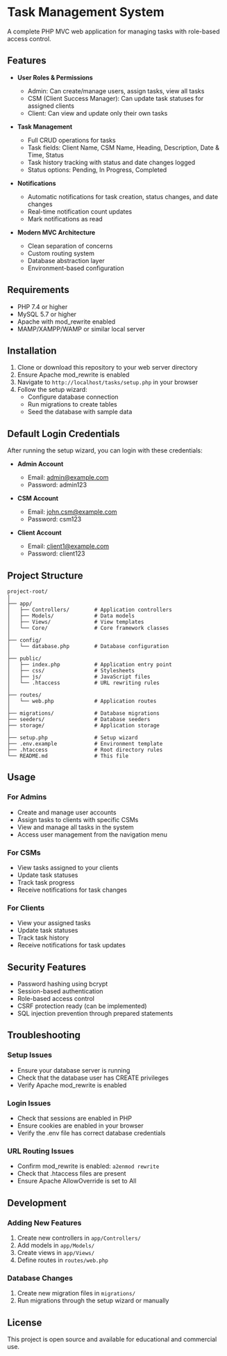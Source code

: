 # Task Management System

A complete PHP MVC web application for managing tasks with role-based access control.

## Features

- **User Roles & Permissions**
  - Admin: Can create/manage users, assign tasks, view all tasks
  - CSM (Client Success Manager): Can update task statuses for assigned clients
  - Client: Can view and update only their own tasks

- **Task Management**
  - Full CRUD operations for tasks
  - Task fields: Client Name, CSM Name, Heading, Description, Date & Time, Status
  - Task history tracking with status and date changes logged
  - Status options: Pending, In Progress, Completed

- **Notifications**
  - Automatic notifications for task creation, status changes, and date changes
  - Real-time notification count updates
  - Mark notifications as read

- **Modern MVC Architecture**
  - Clean separation of concerns
  - Custom routing system
  - Database abstraction layer
  - Environment-based configuration

## Requirements

- PHP 7.4 or higher
- MySQL 5.7 or higher
- Apache with mod_rewrite enabled
- MAMP/XAMPP/WAMP or similar local server

## Installation

1. Clone or download this repository to your web server directory
2. Ensure Apache mod_rewrite is enabled
3. Navigate to `http://localhost/tasks/setup.php` in your browser
4. Follow the setup wizard:
   - Configure database connection
   - Run migrations to create tables
   - Seed the database with sample data

## Default Login Credentials

After running the setup wizard, you can login with these credentials:

- **Admin Account**
  - Email: admin@example.com
  - Password: admin123

- **CSM Account**
  - Email: john.csm@example.com
  - Password: csm123

- **Client Account**
  - Email: client1@example.com
  - Password: client123

## Project Structure

```
project-root/
│
├── app/
│   ├── Controllers/        # Application controllers
│   ├── Models/             # Data models
│   ├── Views/              # View templates
│   └── Core/               # Core framework classes
│
├── config/
│   └── database.php        # Database configuration
│
├── public/
│   ├── index.php           # Application entry point
│   ├── css/                # Stylesheets
│   ├── js/                 # JavaScript files
│   └── .htaccess           # URL rewriting rules
│
├── routes/
│   └── web.php             # Application routes
│
├── migrations/             # Database migrations
├── seeders/                # Database seeders
├── storage/                # Application storage
│
├── setup.php               # Setup wizard
├── .env.example            # Environment template
├── .htaccess               # Root directory rules
└── README.md               # This file
```

## Usage

### For Admins
- Create and manage user accounts
- Assign tasks to clients with specific CSMs
- View and manage all tasks in the system
- Access user management from the navigation menu

### For CSMs
- View tasks assigned to your clients
- Update task statuses
- Track task progress
- Receive notifications for task changes

### For Clients
- View your assigned tasks
- Update task statuses
- Track task history
- Receive notifications for task updates

## Security Features

- Password hashing using bcrypt
- Session-based authentication
- Role-based access control
- CSRF protection ready (can be implemented)
- SQL injection prevention through prepared statements

## Troubleshooting

### Setup Issues
- Ensure your database server is running
- Check that the database user has CREATE privileges
- Verify Apache mod_rewrite is enabled

### Login Issues
- Check that sessions are enabled in PHP
- Ensure cookies are enabled in your browser
- Verify the .env file has correct database credentials

### URL Routing Issues
- Confirm mod_rewrite is enabled: `a2enmod rewrite`
- Check that .htaccess files are present
- Ensure Apache AllowOverride is set to All

## Development

### Adding New Features
1. Create new controllers in `app/Controllers/`
2. Add models in `app/Models/`
3. Create views in `app/Views/`
4. Define routes in `routes/web.php`

### Database Changes
1. Create new migration files in `migrations/`
2. Run migrations through the setup wizard or manually

## License

This project is open source and available for educational and commercial use.